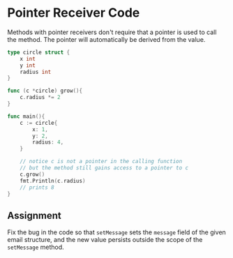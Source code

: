 # Pointer Receiver Code

Methods with pointer receivers don't require that a pointer is used to call the method. The pointer will automatically be derived from the value.

```go
type circle struct {
	x int
	y int
    radius int
}

func (c *circle) grow(){
    c.radius *= 2
}

func main(){
    c := circle{
        x: 1,
        y: 2,
        radius: 4,
    }

    // notice c is not a pointer in the calling function
    // but the method still gains access to a pointer to c
    c.grow()
    fmt.Println(c.radius)
    // prints 8
}
```

## Assignment

Fix the bug in the code so that `setMessage` sets the `message` field of the given email structure, and the new value persists outside the scope of the `setMessage` method.
